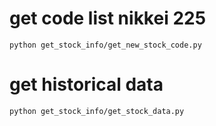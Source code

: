 # get code list nikkei 225
`python get_stock_info/get_new_stock_code.py`

# get historical data
`python get_stock_info/get_stock_data.py`
